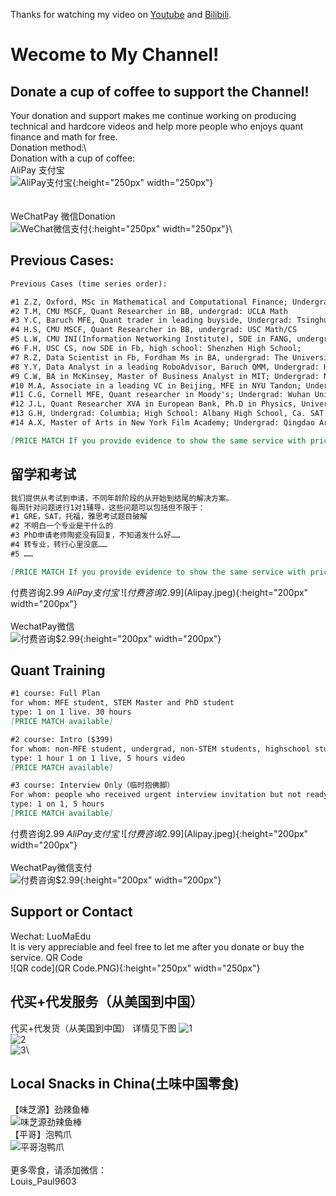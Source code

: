 
       
	       
		           
				   
Thanks for watching my video on [Youtube](https://www.youtube.com/channel/UCF6yapaqaAp-1xuDvH_mDmQ) and [Bilibili](https://space.bilibili.com/448559999).

    

# Wecome to My Channel!
## Donate a cup of coffee to support the Channel!
Your donation and support makes me continue working on producing technical and hardcore videos and help more people who enjoys quant finance and math for free.\
Donation method:\   
Donation with a cup of coffee:\
AliPay 支付宝\
![AliPay支付宝](Alipay.jpeg){:height="250px" width="250px"}\
\
\
WeChatPay 微信Donation\
![WeChat微信支付](WechatPay.PNG){:height="250px" width="250px"}\

## Previous Cases:
```markdown
Previous Cases (time series order):

#1 Z.Z, Oxford, MSc in Mathematical and Computational Finance; Undergrad: Central University of Finance and Economics
#2 T.M, CMU MSCF, Quant Researcher in BB, undergrad: UCLA Math
#3 Y.C, Baruch MFE, Quant trader in leading buyside, Undergrad: Tsinghua Uni. 
#4 H.S, CMU MSCF, Quant Researcher in BB, undergrad: USC Math/CS
#5 L.W, CMU INI(Information Networking Institute), SDE in FANG, undergrad: USC Math/CS
#6 F.H, USC CS, now SDE in Fb, high school: Shenzhen High School;
#7 R.Z, Data Scientist in Fb, Fordham Ms in BA, undergrad: The University of Manchester Accounting;
#8 Y.Y, Data Analyst in a leading RoboAdvisor, Baruch QMM, Undergrad: Hehai Uni. Public Business Administration;
#9 C.W, BA in McKinsey, Master of Business Analyst in MIT; Undergrad: NYU Mechanical Engineer;
#10 M.A, Associate in a leading VC in Beijing, MFE in NYU Tandon; Undergrad: Wuhan Uni.
#11 C.G, Cornell MFE, Quant researcher in Moody's; Undergrad: Wuhan Uni.
#12 J.L, Quant Researcher XVA in European Bank, Ph.D in Physics, University of Cambridge; Undergrad: University of Science and Technology of China
#13 G.H, Undergrad: Columbia; High School: Albany High School, Ca. SAT: 2300
#14 A.X, Master of Arts in New York Film Academy; Undergrad: Qingdao Art School

[PRICE MATCH If you provide evidence to show the same service with price in the market.]
```
## 留学和考试

```markdown
我们提供从考试到申请，不同年龄阶段的从开始到结尾的解决方案。      
每周针对问题进行1对1辅导，这些问题可以包括但不限于：
#1 GRE，SAT，托福，雅思考试题目破解
#2 不明白一个专业是干什么的
#3 PhD申请老师陶瓷没有回复，不知道发什么好……
#4 转专业，转行心里没底……
#5 ……

[PRICE MATCH If you provide evidence to show the same service with price in the market.]
```
付费咨询$2.99\
AliPay支付宝\
![付费咨询$2.99](Alipay.jpeg){:height="200px" width="200px"}\
\
WechatPay微信\
![付费咨询$2.99](WechatPay.PNG){:height="200px" width="200px"}


## Quant Training

```markdown
#1 course: Full Plan
for whom: MFE student, STEM Master and PhD student
type: 1 on 1 live. 30 hours
[PRICE MATCH available]
```
```markdown
#2 course: Intro ($399)
for whom: non-MFE student, undergrad, non-STEM students, highschool student (we already have 2 highschool students!)
type: 1 hour 1 on 1 live, 5 hours video
[PRICE MATCH available]
```
```markdown
#3 course: Interview Only（临时抱佛脚）
For whom: people who received urgent interview invitation but not ready...(I strongly recommend you give up if you are not ready)
type: 1 on 1, 5 hours
[PRICE MATCH available]
```
付费咨询$2.99\
AliPay支付宝\
![付费咨询$2.99](Alipay.jpeg){:height="200px" width="200px"}\
\
WechatPay微信支付\
![付费咨询$2.99](WechatPay.PNG){:height="200px" width="200px"}


## Support or Contact
Wechat: LuoMaEdu\
It is very appreciable and feel free to let me after you donate or buy the service. 
QR Code\
![QR code](QR Code.PNG){:height="250px" width="250px"}

## 代买+代发服务（从美国到中国）
代买+代发货（从美国到中国）
详情见下图
![1](IMG_7274.JPG)\
![2](IMG_7269.JPG)\
![3](IMG_7273.JPG)\

## Local Snacks in China(土味中国零食)
【味芝源】劲辣鱼棒\
![味芝源劲辣鱼棒](IMG_6962.JPG)\
【平哥】泡鸭爪\
![平哥泡鸭爪](IMG_6964.JPG)\
\
更多零食，请添加微信：\
Louis_Paul9603







